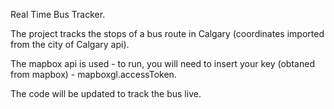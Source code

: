 Real Time Bus Tracker.

The project tracks the stops of a bus route in Calgary (coordinates imported from the city of Calgary api).

The mapbox api is used - to run, you will need to insert your key (obtaned from mapbox) - mapboxgl.accessToken.

The code will be updated to track the bus live.
